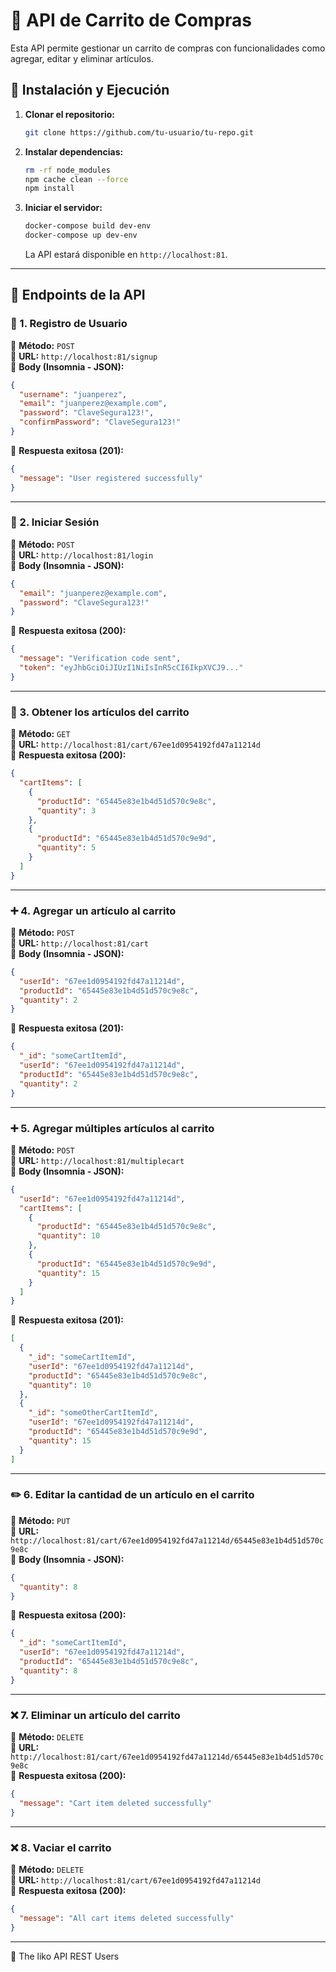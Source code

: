 
# 🛒 API de Carrito de Compras

Esta API permite gestionar un carrito de compras con funcionalidades como agregar, editar y eliminar artículos.

## 🚀 Instalación y Ejecución

1. **Clonar el repositorio:**
   ```bash
   git clone https://github.com/tu-usuario/tu-repo.git
   ```

2. **Instalar dependencias:**
   ```bash
   rm -rf node_modules     
   npm cache clean --force
   npm install
   ```

3. **Iniciar el servidor:**
   ```bash
   docker-compose build dev-env                           
   docker-compose up dev-env
   ```
   La API estará disponible en `http://localhost:81`.

---

## 📌 Endpoints de la API

### 🔐 1. Registro de Usuario  
📌 **Método:** `POST`  
📌 **URL:** `http://localhost:81/signup`  
📌 **Body (Insomnia - JSON):**
```json
{
  "username": "juanperez",
  "email": "juanperez@example.com",
  "password": "ClaveSegura123!",
  "confirmPassword": "ClaveSegura123!"
}
```
📌 **Respuesta exitosa (201):**
```json
{
  "message": "User registered successfully"
}
```

---

### 🔑 2. Iniciar Sesión  
📌 **Método:** `POST`  
📌 **URL:** `http://localhost:81/login`  
📌 **Body (Insomnia - JSON):**
```json
{
  "email": "juanperez@example.com",
  "password": "ClaveSegura123!"
}
```
📌 **Respuesta exitosa (200):**
```json
{
  "message": "Verification code sent",
  "token": "eyJhbGciOiJIUzI1NiIsInR5cCI6IkpXVCJ9..."
}
```

---

### 🛒 3. Obtener los artículos del carrito  
📌 **Método:** `GET`  
📌 **URL:** `http://localhost:81/cart/67ee1d0954192fd47a11214d`  
📌 **Respuesta exitosa (200):**
```json
{
  "cartItems": [
    {
      "productId": "65445e83e1b4d51d570c9e8c",
      "quantity": 3
    },
    {
      "productId": "65445e83e1b4d51d570c9e9d",
      "quantity": 5
    }
  ]
}
```

---

### ➕ 4. Agregar un artículo al carrito  
📌 **Método:** `POST`  
📌 **URL:** `http://localhost:81/cart`  
📌 **Body (Insomnia - JSON):**
```json
{
  "userId": "67ee1d0954192fd47a11214d",
  "productId": "65445e83e1b4d51d570c9e8c",
  "quantity": 2
}
```
📌 **Respuesta exitosa (201):**
```json
{
  "_id": "someCartItemId",
  "userId": "67ee1d0954192fd47a11214d",
  "productId": "65445e83e1b4d51d570c9e8c",
  "quantity": 2
}
```

---

### ➕ 5. Agregar múltiples artículos al carrito  
📌 **Método:** `POST`  
📌 **URL:** `http://localhost:81/multiplecart`  
📌 **Body (Insomnia - JSON):**
```json
{
  "userId": "67ee1d0954192fd47a11214d",
  "cartItems": [
    {
      "productId": "65445e83e1b4d51d570c9e8c",
      "quantity": 10
    },
    {
      "productId": "65445e83e1b4d51d570c9e9d",
      "quantity": 15
    }
  ]
}
```
📌 **Respuesta exitosa (201):**
```json
[
  {
    "_id": "someCartItemId",
    "userId": "67ee1d0954192fd47a11214d",
    "productId": "65445e83e1b4d51d570c9e8c",
    "quantity": 10
  },
  {
    "_id": "someOtherCartItemId",
    "userId": "67ee1d0954192fd47a11214d",
    "productId": "65445e83e1b4d51d570c9e9d",
    "quantity": 15
  }
]
```

---

### ✏️ 6. Editar la cantidad de un artículo en el carrito  
📌 **Método:** `PUT`  
📌 **URL:** `http://localhost:81/cart/67ee1d0954192fd47a11214d/65445e83e1b4d51d570c9e8c`  
📌 **Body (Insomnia - JSON):**
```json
{
  "quantity": 8
}
```
📌 **Respuesta exitosa (200):**
```json
{
  "_id": "someCartItemId",
  "userId": "67ee1d0954192fd47a11214d",
  "productId": "65445e83e1b4d51d570c9e8c",
  "quantity": 8
}
```

---

### ❌ 7. Eliminar un artículo del carrito  
📌 **Método:** `DELETE`  
📌 **URL:** `http://localhost:81/cart/67ee1d0954192fd47a11214d/65445e83e1b4d51d570c9e8c`  
📌 **Respuesta exitosa (200):**
```json
{
  "message": "Cart item deleted successfully"
}
```

---

### ❌ 8. Vaciar el carrito  
📌 **Método:** `DELETE`  
📌 **URL:** `http://localhost:81/cart/67ee1d0954192fd47a11214d`  
📌 **Respuesta exitosa (200):**
```json
{
  "message": "All cart items deleted successfully"
}
```

---
 📜 The liko API REST Users